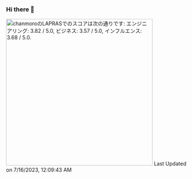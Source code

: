 ### Hi there 👋


<!--START_SECTION:lapras-card-->
<p ><a href="https://lapras.com/public/chanmoro" target="_blank" rel="noopener noreferrer"><img alt="chanmoroのLAPRASでのスコアは次の通りです: エンジニアリング: 3.82 / 5.0, ビジネス: 3.57 / 5.0, インフルエンス: 3.68 / 5.0." src="https://lapras-card-generator.vercel.app/api/svg?e=3.82&b=3.57&i=3.68&b1=%23020E27&b2=%230E5593&i1=%23030E21&i2=%231688BF&l=ja" width="400" ></a>  
Last Updated on 7/16/2023, 12:09:43 AM</p>
<!--END_SECTION:lapras-card-->
